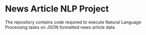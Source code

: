 # News Article NLP Project
The repository contains code required to execute Natural Language Processing tasks on JSON formatted news article data
